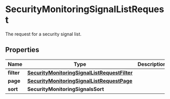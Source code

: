 

# SecurityMonitoringSignalListRequest

The request for a security signal list.

## Properties

Name | Type | Description | Notes
------------ | ------------- | ------------- | -------------
**filter** | [**SecurityMonitoringSignalListRequestFilter**](SecurityMonitoringSignalListRequestFilter.md) |  |  [optional]
**page** | [**SecurityMonitoringSignalListRequestPage**](SecurityMonitoringSignalListRequestPage.md) |  |  [optional]
**sort** | **SecurityMonitoringSignalsSort** |  |  [optional]



